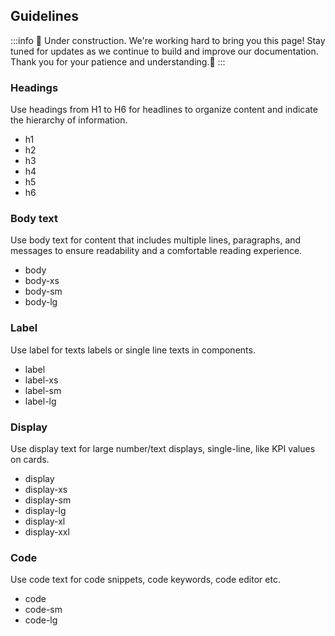 ## Guidelines

:::info
🚧 Under construction. We're working hard to bring you this page! Stay tuned for updates as we continue to build and improve our documentation. Thank you for your patience and understanding.🚧
:::

### Headings

Use headings from H1 to H6 for headlines to organize content and indicate the hierarchy of information.

- h1
- h2
- h3
- h4
- h5
- h6

### Body text

Use body text for content that includes multiple lines, paragraphs, and messages to ensure readability and a comfortable reading experience.

- body
- body-xs
- body-sm
- body-lg

### Label

Use label for texts labels or single line texts in components.

- label
- label-xs
- label-sm
- label-lg

### Display

Use display text for large number/text displays, single-line, like KPI values on cards.

- display
- display-xs
- display-sm
- display-lg
- display-xl
- display-xxl

### Code

Use code text for code snippets, code keywords, code editor etc.

- code
- code-sm
- code-lg
